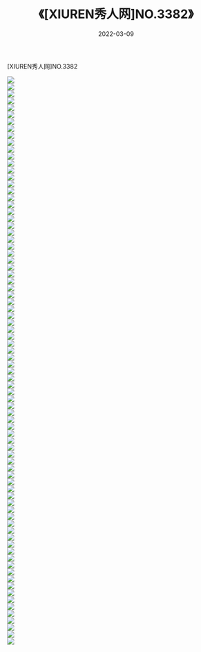 ﻿---
layout: post
title:  《[XIUREN秀人网]NO.3382》
date:   2022-03-09
img: http://img.660000.xyz/Sharelink/秀人网/秀人网第04部分/[XIUREN秀人网]NO.3382/000.jpg
categories: [美女, 清纯, 唯美]
---

[XIUREN秀人网]NO.3382

 ![](http://img.660000.xyz/Sharelink/秀人网/秀人网第04部分/[XIUREN秀人网]NO.3382/001.jpg) <br>![](http://img.660000.xyz/Sharelink/秀人网/秀人网第04部分/[XIUREN秀人网]NO.3382/002.jpg) <br>![](http://img.660000.xyz/Sharelink/秀人网/秀人网第04部分/[XIUREN秀人网]NO.3382/003.jpg) <br>![](http://img.660000.xyz/Sharelink/秀人网/秀人网第04部分/[XIUREN秀人网]NO.3382/004.jpg) <br>![](http://img.660000.xyz/Sharelink/秀人网/秀人网第04部分/[XIUREN秀人网]NO.3382/005.jpg) <br>![](http://img.660000.xyz/Sharelink/秀人网/秀人网第04部分/[XIUREN秀人网]NO.3382/006.jpg) <br>![](http://img.660000.xyz/Sharelink/秀人网/秀人网第04部分/[XIUREN秀人网]NO.3382/007.jpg) <br>![](http://img.660000.xyz/Sharelink/秀人网/秀人网第04部分/[XIUREN秀人网]NO.3382/008.jpg) <br>![](http://img.660000.xyz/Sharelink/秀人网/秀人网第04部分/[XIUREN秀人网]NO.3382/009.jpg) <br>![](http://img.660000.xyz/Sharelink/秀人网/秀人网第04部分/[XIUREN秀人网]NO.3382/010.jpg) <br>![](http://img.660000.xyz/Sharelink/秀人网/秀人网第04部分/[XIUREN秀人网]NO.3382/011.jpg) <br>![](http://img.660000.xyz/Sharelink/秀人网/秀人网第04部分/[XIUREN秀人网]NO.3382/012.jpg) <br>![](http://img.660000.xyz/Sharelink/秀人网/秀人网第04部分/[XIUREN秀人网]NO.3382/013.jpg) <br>![](http://img.660000.xyz/Sharelink/秀人网/秀人网第04部分/[XIUREN秀人网]NO.3382/014.jpg) <br>![](http://img.660000.xyz/Sharelink/秀人网/秀人网第04部分/[XIUREN秀人网]NO.3382/015.jpg) <br>![](http://img.660000.xyz/Sharelink/秀人网/秀人网第04部分/[XIUREN秀人网]NO.3382/016.jpg) <br>![](http://img.660000.xyz/Sharelink/秀人网/秀人网第04部分/[XIUREN秀人网]NO.3382/017.jpg) <br>![](http://img.660000.xyz/Sharelink/秀人网/秀人网第04部分/[XIUREN秀人网]NO.3382/018.jpg) <br>![](http://img.660000.xyz/Sharelink/秀人网/秀人网第04部分/[XIUREN秀人网]NO.3382/019.jpg) <br>![](http://img.660000.xyz/Sharelink/秀人网/秀人网第04部分/[XIUREN秀人网]NO.3382/020.jpg) <br>![](http://img.660000.xyz/Sharelink/秀人网/秀人网第04部分/[XIUREN秀人网]NO.3382/021.jpg) <br>![](http://img.660000.xyz/Sharelink/秀人网/秀人网第04部分/[XIUREN秀人网]NO.3382/022.jpg) <br>![](http://img.660000.xyz/Sharelink/秀人网/秀人网第04部分/[XIUREN秀人网]NO.3382/023.jpg) <br>![](http://img.660000.xyz/Sharelink/秀人网/秀人网第04部分/[XIUREN秀人网]NO.3382/024.jpg) <br>![](http://img.660000.xyz/Sharelink/秀人网/秀人网第04部分/[XIUREN秀人网]NO.3382/025.jpg) <br>![](http://img.660000.xyz/Sharelink/秀人网/秀人网第04部分/[XIUREN秀人网]NO.3382/026.jpg) <br>![](http://img.660000.xyz/Sharelink/秀人网/秀人网第04部分/[XIUREN秀人网]NO.3382/027.jpg) <br>![](http://img.660000.xyz/Sharelink/秀人网/秀人网第04部分/[XIUREN秀人网]NO.3382/028.jpg) <br>![](http://img.660000.xyz/Sharelink/秀人网/秀人网第04部分/[XIUREN秀人网]NO.3382/029.jpg) <br>![](http://img.660000.xyz/Sharelink/秀人网/秀人网第04部分/[XIUREN秀人网]NO.3382/030.jpg) <br>![](http://img.660000.xyz/Sharelink/秀人网/秀人网第04部分/[XIUREN秀人网]NO.3382/031.jpg) <br>![](http://img.660000.xyz/Sharelink/秀人网/秀人网第04部分/[XIUREN秀人网]NO.3382/032.jpg) <br>![](http://img.660000.xyz/Sharelink/秀人网/秀人网第04部分/[XIUREN秀人网]NO.3382/033.jpg) <br>![](http://img.660000.xyz/Sharelink/秀人网/秀人网第04部分/[XIUREN秀人网]NO.3382/034.jpg) <br>![](http://img.660000.xyz/Sharelink/秀人网/秀人网第04部分/[XIUREN秀人网]NO.3382/035.jpg) <br>![](http://img.660000.xyz/Sharelink/秀人网/秀人网第04部分/[XIUREN秀人网]NO.3382/036.jpg) <br>![](http://img.660000.xyz/Sharelink/秀人网/秀人网第04部分/[XIUREN秀人网]NO.3382/037.jpg) <br>![](http://img.660000.xyz/Sharelink/秀人网/秀人网第04部分/[XIUREN秀人网]NO.3382/038.jpg) <br>![](http://img.660000.xyz/Sharelink/秀人网/秀人网第04部分/[XIUREN秀人网]NO.3382/039.jpg) <br>![](http://img.660000.xyz/Sharelink/秀人网/秀人网第04部分/[XIUREN秀人网]NO.3382/040.jpg) <br>![](http://img.660000.xyz/Sharelink/秀人网/秀人网第04部分/[XIUREN秀人网]NO.3382/041.jpg) <br>![](http://img.660000.xyz/Sharelink/秀人网/秀人网第04部分/[XIUREN秀人网]NO.3382/042.jpg) <br>![](http://img.660000.xyz/Sharelink/秀人网/秀人网第04部分/[XIUREN秀人网]NO.3382/043.jpg) <br>![](http://img.660000.xyz/Sharelink/秀人网/秀人网第04部分/[XIUREN秀人网]NO.3382/044.jpg) <br>![](http://img.660000.xyz/Sharelink/秀人网/秀人网第04部分/[XIUREN秀人网]NO.3382/045.jpg) <br>![](http://img.660000.xyz/Sharelink/秀人网/秀人网第04部分/[XIUREN秀人网]NO.3382/046.jpg) <br>![](http://img.660000.xyz/Sharelink/秀人网/秀人网第04部分/[XIUREN秀人网]NO.3382/047.jpg) <br>![](http://img.660000.xyz/Sharelink/秀人网/秀人网第04部分/[XIUREN秀人网]NO.3382/048.jpg) <br>![](http://img.660000.xyz/Sharelink/秀人网/秀人网第04部分/[XIUREN秀人网]NO.3382/049.jpg) <br>![](http://img.660000.xyz/Sharelink/秀人网/秀人网第04部分/[XIUREN秀人网]NO.3382/050.jpg) <br>![](http://img.660000.xyz/Sharelink/秀人网/秀人网第04部分/[XIUREN秀人网]NO.3382/051.jpg) <br>![](http://img.660000.xyz/Sharelink/秀人网/秀人网第04部分/[XIUREN秀人网]NO.3382/052.jpg) <br>![](http://img.660000.xyz/Sharelink/秀人网/秀人网第04部分/[XIUREN秀人网]NO.3382/053.jpg) <br>![](http://img.660000.xyz/Sharelink/秀人网/秀人网第04部分/[XIUREN秀人网]NO.3382/054.jpg) <br>![](http://img.660000.xyz/Sharelink/秀人网/秀人网第04部分/[XIUREN秀人网]NO.3382/055.jpg) <br>![](http://img.660000.xyz/Sharelink/秀人网/秀人网第04部分/[XIUREN秀人网]NO.3382/056.jpg) <br>![](http://img.660000.xyz/Sharelink/秀人网/秀人网第04部分/[XIUREN秀人网]NO.3382/057.jpg) <br>![](http://img.660000.xyz/Sharelink/秀人网/秀人网第04部分/[XIUREN秀人网]NO.3382/058.jpg) <br>![](http://img.660000.xyz/Sharelink/秀人网/秀人网第04部分/[XIUREN秀人网]NO.3382/059.jpg) <br>![](http://img.660000.xyz/Sharelink/秀人网/秀人网第04部分/[XIUREN秀人网]NO.3382/060.jpg) <br>![](http://img.660000.xyz/Sharelink/秀人网/秀人网第04部分/[XIUREN秀人网]NO.3382/061.jpg) <br>![](http://img.660000.xyz/Sharelink/秀人网/秀人网第04部分/[XIUREN秀人网]NO.3382/062.jpg) <br>![](http://img.660000.xyz/Sharelink/秀人网/秀人网第04部分/[XIUREN秀人网]NO.3382/063.jpg) <br>![](http://img.660000.xyz/Sharelink/秀人网/秀人网第04部分/[XIUREN秀人网]NO.3382/064.jpg) <br>![](http://img.660000.xyz/Sharelink/秀人网/秀人网第04部分/[XIUREN秀人网]NO.3382/065.jpg) <br>![](http://img.660000.xyz/Sharelink/秀人网/秀人网第04部分/[XIUREN秀人网]NO.3382/066.jpg) <br>![](http://img.660000.xyz/Sharelink/秀人网/秀人网第04部分/[XIUREN秀人网]NO.3382/067.jpg) <br>![](http://img.660000.xyz/Sharelink/秀人网/秀人网第04部分/[XIUREN秀人网]NO.3382/068.jpg) <br>![](http://img.660000.xyz/Sharelink/秀人网/秀人网第04部分/[XIUREN秀人网]NO.3382/069.jpg) <br>![](http://img.660000.xyz/Sharelink/秀人网/秀人网第04部分/[XIUREN秀人网]NO.3382/070.jpg) <br>![](http://img.660000.xyz/Sharelink/秀人网/秀人网第04部分/[XIUREN秀人网]NO.3382/071.jpg) <br>![](http://img.660000.xyz/Sharelink/秀人网/秀人网第04部分/[XIUREN秀人网]NO.3382/072.jpg) <br>![](http://img.660000.xyz/Sharelink/秀人网/秀人网第04部分/[XIUREN秀人网]NO.3382/073.jpg) <br>![](http://img.660000.xyz/Sharelink/秀人网/秀人网第04部分/[XIUREN秀人网]NO.3382/074.jpg) <br>![](http://img.660000.xyz/Sharelink/秀人网/秀人网第04部分/[XIUREN秀人网]NO.3382/075.jpg) <br>![](http://img.660000.xyz/Sharelink/秀人网/秀人网第04部分/[XIUREN秀人网]NO.3382/076.jpg) <br>![](http://img.660000.xyz/Sharelink/秀人网/秀人网第04部分/[XIUREN秀人网]NO.3382/077.jpg) <br>![](http://img.660000.xyz/Sharelink/秀人网/秀人网第04部分/[XIUREN秀人网]NO.3382/078.jpg) <br>![](http://img.660000.xyz/Sharelink/秀人网/秀人网第04部分/[XIUREN秀人网]NO.3382/079.jpg) <br>![](http://img.660000.xyz/Sharelink/秀人网/秀人网第04部分/[XIUREN秀人网]NO.3382/080.jpg) <br>![](http://img.660000.xyz/Sharelink/秀人网/秀人网第04部分/[XIUREN秀人网]NO.3382/081.jpg) <br>![](http://img.660000.xyz/Sharelink/秀人网/秀人网第04部分/[XIUREN秀人网]NO.3382/082.jpg) <br>